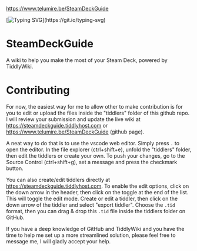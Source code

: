 https://www.telumire.be/SteamDeckGuide

[![Typing SVG](https://readme-typing-svg.demolab.com?font=Fira+Code&pause=1000&width=435&lines=Happy+one+year+anniversary+Steam+Deck!)](https://git.io/typing-svg)

# SteamDeckGuide
A wiki to help you make the most of your Steam Deck, powered by TiddlyWiki.

# Contributing
For now, the easiest way for me to allow other to make contribution is for you to edit or upload the files inside the "tiddlers" folder of this github repo. I will review your submission and update the live wiki at https://steamdeckguide.tiddlyhost.com or https://www.telumire.be/SteamDeckGuide (github page).

A neat way to do that is to use the vscode web editor. Simply press `.` to open the editor. In the file explorer (ctrl+shift+e), unfold the "tiddlers" folder, then edit the tiddlers or create your own. To push your changes, go to the Source Control (ctrl+shift+g), set a message and press the checkmark button.

You can also create/edit tiddlers directly at https://steamdeckguide.tiddlyhost.com. To enable the edit options, click on the down arrow in the header, then click on the toggle at the end of the list. This will toggle the edit mode. Create or edit a tiddler, then click on the down arrow of the tiddler and select "export tiddler". Choose the `.tid` format, then you can drag & drop this `.tid` file inside the tiddlers folder on GitHub.

If you have a deep knowledge of GitHub and TiddlyWiki and you have the time to help me set up a more streamlined solution, please feel free to message me, I will gladly accept your help.
